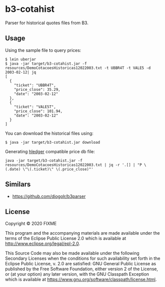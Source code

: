 # b3-cotahist

Parser for historical quotes files from B3.

## Usage

Using the sample file to query prices:

```
$ lein uberjar
$ java -jar target/b3-cotahist.jar -f resources/DemoCotacoesHistoricas12022003.txt -t UBBR4T -t VALE5 -d 2003-02-12| jq
[
  {
    "ticket": "UBBR4T",
    "price_close": 35.29,
    "date": "2003-02-12"
  },
  {
    "ticket": "VALE5T",
    "price_close": 101.94,
    "date": "2003-02-12"
  }
]
```

You can download the historical files using:
```
$ java -jar target/b3-cotahist.jar download
```

Generating [hledger](https://github.com/simonmichael/hledger) compatible price db file:
```
java -jar target/b3-cotahist.jar -f resources/DemoCotacoesHistoricas12022003.txt | jq -r '.[] | "P \(.date) \"\(.ticket)\" \(.price_close)"'
```

## Similars
- https://github.com/diogolr/b3parser

## License

Copyright © 2020 FIXME

This program and the accompanying materials are made available under the
terms of the Eclipse Public License 2.0 which is available at
http://www.eclipse.org/legal/epl-2.0.

This Source Code may also be made available under the following Secondary
Licenses when the conditions for such availability set forth in the Eclipse
Public License, v. 2.0 are satisfied: GNU General Public License as published by
the Free Software Foundation, either version 2 of the License, or (at your
option) any later version, with the GNU Classpath Exception which is available
at https://www.gnu.org/software/classpath/license.html.
